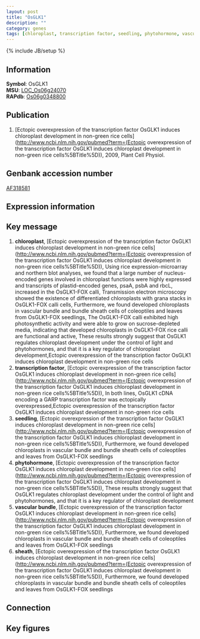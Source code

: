 ```yaml
---
layout: post
title: "OsGLK1"
description: ""
category: genes
tags: [chloroplast, transcription factor, seedling, phytohormone, vascular bundle, sheath]
---
```

{% include JB/setup %}

## Information
__Symbol__: OsGLK1  
__MSU__: [LOC_Os06g24070](http://rice.plantbiology.msu.edu/cgi-bin/ORF_infopage.cgi?orf=LOC_Os06g24070)  
__RAPdb__: [Os06g0348800](http://rapdb.dna.affrc.go.jp/viewer/gbrowse_details/irgsp1?name=Os06g0348800)  

## Publication
1. [Ectopic overexpression of the transcription factor OsGLK1 induces chloroplast development in non-green rice cells](http://www.ncbi.nlm.nih.gov/pubmed?term=(Ectopic overexpression of the transcription factor OsGLK1 induces chloroplast development in non-green rice cells%5BTitle%5D)), 2009, Plant Cell Physiol.

## Genbank accession number
[AF318581](http://www.ncbi.nlm.nih.gov/nuccore/AF318581)

## Expression information

## Key message
1. __chloroplast__, [Ectopic overexpression of the transcription factor OsGLK1 induces chloroplast development in non-green rice cells](http://www.ncbi.nlm.nih.gov/pubmed?term=(Ectopic overexpression of the transcription factor OsGLK1 induces chloroplast development in non-green rice cells%5BTitle%5D)),  Using rice expression-microarray and northern blot analyses, we found that a large number of nucleus-encoded genes involved in chloroplast functions were highly expressed and transcripts of plastid-encoded genes, psaA, psbA and rbcL, increased in the OsGLK1-FOX calli, Transmission electron microscopy showed the existence of differentiated chloroplasts with grana stacks in OsGLK1-FOX calli cells, Furthermore, we found developed chloroplasts in vascular bundle and bundle sheath cells of coleoptiles and leaves from OsGLK1-FOX seedlings, The OsGLK1-FOX calli exhibited high photosynthetic activity and were able to grow on sucrose-depleted media, indicating that developed chloroplasts in OsGLK1-FOX rice calli are functional and active, These results strongly suggest that OsGLK1 regulates chloroplast development under the control of light and phytohormones, and that it is a key regulator of chloroplast development,Ectopic overexpression of the transcription factor OsGLK1 induces chloroplast development in non-green rice cells
2. __transcription factor__, [Ectopic overexpression of the transcription factor OsGLK1 induces chloroplast development in non-green rice cells](http://www.ncbi.nlm.nih.gov/pubmed?term=(Ectopic overexpression of the transcription factor OsGLK1 induces chloroplast development in non-green rice cells%5BTitle%5D)),  In both lines, OsGLK1 cDNA encoding a GARP transcription factor was ectopically overexpressed,Ectopic overexpression of the transcription factor OsGLK1 induces chloroplast development in non-green rice cells
3. __seedling__, [Ectopic overexpression of the transcription factor OsGLK1 induces chloroplast development in non-green rice cells](http://www.ncbi.nlm.nih.gov/pubmed?term=(Ectopic overexpression of the transcription factor OsGLK1 induces chloroplast development in non-green rice cells%5BTitle%5D)),  Furthermore, we found developed chloroplasts in vascular bundle and bundle sheath cells of coleoptiles and leaves from OsGLK1-FOX seedlings
4. __phytohormone__, [Ectopic overexpression of the transcription factor OsGLK1 induces chloroplast development in non-green rice cells](http://www.ncbi.nlm.nih.gov/pubmed?term=(Ectopic overexpression of the transcription factor OsGLK1 induces chloroplast development in non-green rice cells%5BTitle%5D)),  These results strongly suggest that OsGLK1 regulates chloroplast development under the control of light and phytohormones, and that it is a key regulator of chloroplast development
5. __vascular bundle__, [Ectopic overexpression of the transcription factor OsGLK1 induces chloroplast development in non-green rice cells](http://www.ncbi.nlm.nih.gov/pubmed?term=(Ectopic overexpression of the transcription factor OsGLK1 induces chloroplast development in non-green rice cells%5BTitle%5D)),  Furthermore, we found developed chloroplasts in vascular bundle and bundle sheath cells of coleoptiles and leaves from OsGLK1-FOX seedlings
6. __sheath__, [Ectopic overexpression of the transcription factor OsGLK1 induces chloroplast development in non-green rice cells](http://www.ncbi.nlm.nih.gov/pubmed?term=(Ectopic overexpression of the transcription factor OsGLK1 induces chloroplast development in non-green rice cells%5BTitle%5D)),  Furthermore, we found developed chloroplasts in vascular bundle and bundle sheath cells of coleoptiles and leaves from OsGLK1-FOX seedlings

## Connection

## Key figures


